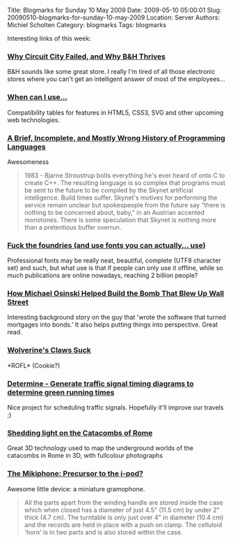 Title: Blogmarks for Sunday 10 May 2009
Date: 2009-05-10 05:00:01
Slug: 20090510-blogmarks-for-sunday-10-may-2009
Location: Server
Authors: Michiel Scholten
Category: blogmarks
Tags: blogmarks

<p>Interesting links of this week:</p>
<h3><a href="http://www.inc.com/magazine/20090501/why-circuit-city-failed-and-why-bh-thrives.html?partner=fogcreek">Why Circuit City Failed, and Why B&amp;H Thrives</a></h3>
<p>B&amp;H sounds like some great store. I really I'm tired of all those electronic stores where you can't get an intelligent answer of most of the employees...</p>
<h3><a href="http://a.deveria.com/caniuse/">When can I use...</a></h3>
<p>Compatibility tables for features in HTML5, CSS3, SVG and other upcoming web technologies.</p>
<h3><a href="http://james-iry.blogspot.com/2009/05/brief-incomplete-and-mostly-wrong.html">A Brief, Incomplete, and Mostly Wrong History of Programming Languages</a></h3>
<p>Awesomeness</p>

<blockquote><p>1983 - Bjarne Stroustrup bolts everything he's ever heard of onto C to create C++. The resulting language is so complex that programs must be sent to the future to be compiled by the Skynet artificial intelligence. Build times suffer. Skynet's motives for performing the service remain unclear but spokespeople from the future say "there is nothing to be concerned about, baby," in an Austrian accented monotones. There is some speculation that Skynet is nothing more than a pretentious buffer overrun.</p></blockquote>
<h3><a href="http://diveintomark.org/archives/2009/04/21/fuck-the-foundries">Fuck the foundries (and use fonts you can actually... use)</a></h3>
<p>Professional fonts may be really neat, beautiful, complete (UTF8 character set) and such, but what use is that if people can only use it offline, while so much publications are online nowadays, reaching 2 billion people?</p>
<h3><a href="http://nymag.com/news/business/55687/">How Michael Osinski Helped Build the Bomb That Blew Up Wall Street</a></h3>
<p>Interesting background story on the guy that 'wrote the software that turned mortgages into bonds.' It also helps putting things into perspective. Great read.</p>
<h3><a href="http://www.jaggle.nl/index.php/media/item/wolverines_claws_suck/">Wolverine's Claws Suck</a></h3>
<p>*ROFL* (Cookie?)</p>
<h3><a href="http://www.determine.org.uk/">Determine - Generate traffic signal timing diagrams to determine green running times</a></h3>
<p>Nice project for scheduling traffic signals. Hopefully it'll improve our travels ;)</p>
<h3><a href="http://news.bbc.co.uk/2/hi/europe/8027650.stm">Shedding light on the Catacombs of Rome</a></h3>
<p>Great 3D technology used to map the underground worlds of the catacombs in Rome in 3D, with fullcolour photographs</p>
<h3><a href="http://brassgoggles.co.uk/blog/200904/the-mikiphone-precursor-to-the-i-pod">The Mikiphone: Precursor to the i-pod?</a></h3>
<p>Awesome little device: a miniature gramophone.</p>

<blockquote><p>All the parts apart from the winding handle are stored inside the case which when closed has a diameter of just 4.5" (11.5 cm) by under 2" thick (4.7 cm). The turntable is only just over 4" in diameter (10.4 cm) and the records are held in place with a push on clamp. The celluloid 'horn' is in two parts and is also stored within the case.</p></blockquote>
